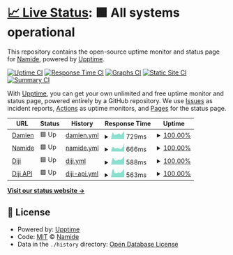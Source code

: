 # [📈 Live Status](https://Namide.github.io/upptime): <!--live status--> **🟩 All systems operational**

This repository contains the open-source uptime monitor and status page for [Namide](namide.com), powered by [Upptime](https://github.com/upptime/upptime).

[![Uptime CI](https://github.com/Namide/upptime/workflows/Uptime%20CI/badge.svg)](https://github.com/Namide/upptime/actions?query=workflow%3A%22Uptime+CI%22)
[![Response Time CI](https://github.com/Namide/upptime/workflows/Response%20Time%20CI/badge.svg)](https://github.com/Namide/upptime/actions?query=workflow%3A%22Response+Time+CI%22)
[![Graphs CI](https://github.com/Namide/upptime/workflows/Graphs%20CI/badge.svg)](https://github.com/Namide/upptime/actions?query=workflow%3A%22Graphs+CI%22)
[![Static Site CI](https://github.com/Namide/upptime/workflows/Static%20Site%20CI/badge.svg)](https://github.com/Namide/upptime/actions?query=workflow%3A%22Static+Site+CI%22)
[![Summary CI](https://github.com/Namide/upptime/workflows/Summary%20CI/badge.svg)](https://github.com/Namide/upptime/actions?query=workflow%3A%22Summary+CI%22)

With [Upptime](https://upptime.js.org), you can get your own unlimited and free uptime monitor and status page, powered entirely by a GitHub repository. We use [Issues](https://github.com/Namide/upptime/issues) as incident reports, [Actions](https://github.com/Namide/upptime/actions) as uptime monitors, and [Pages](https://Namide.github.io/upptime) for the status page.

<!--start: status pages-->
<!-- This summary is generated by Upptime (https://github.com/upptime/upptime) -->
<!-- Do not edit this manually, your changes will be overwritten -->
<!-- prettier-ignore -->
| URL | Status | History | Response Time | Uptime |
| --- | ------ | ------- | ------------- | ------ |
| <img alt="" src="https://icons.duckduckgo.com/ip3/damien-doussaud.com.ico" height="13"> [Damien](https://damien-doussaud.com/) | 🟩 Up | [damien.yml](https://github.com/Namide/upptime/commits/HEAD/history/damien.yml) | <details><summary><img alt="Response time graph" src="./graphs/damien/response-time-week.png" height="20"> 729ms</summary><br><a href="https://Namide.github.io/upptime/history/damien"><img alt="Response time 836" src="https://img.shields.io/endpoint?url=https%3A%2F%2Fraw.githubusercontent.com%2FNamide%2Fupptime%2FHEAD%2Fapi%2Fdamien%2Fresponse-time.json"></a><br><a href="https://Namide.github.io/upptime/history/damien"><img alt="24-hour response time 1016" src="https://img.shields.io/endpoint?url=https%3A%2F%2Fraw.githubusercontent.com%2FNamide%2Fupptime%2FHEAD%2Fapi%2Fdamien%2Fresponse-time-day.json"></a><br><a href="https://Namide.github.io/upptime/history/damien"><img alt="7-day response time 729" src="https://img.shields.io/endpoint?url=https%3A%2F%2Fraw.githubusercontent.com%2FNamide%2Fupptime%2FHEAD%2Fapi%2Fdamien%2Fresponse-time-week.json"></a><br><a href="https://Namide.github.io/upptime/history/damien"><img alt="30-day response time 695" src="https://img.shields.io/endpoint?url=https%3A%2F%2Fraw.githubusercontent.com%2FNamide%2Fupptime%2FHEAD%2Fapi%2Fdamien%2Fresponse-time-month.json"></a><br><a href="https://Namide.github.io/upptime/history/damien"><img alt="1-year response time 831" src="https://img.shields.io/endpoint?url=https%3A%2F%2Fraw.githubusercontent.com%2FNamide%2Fupptime%2FHEAD%2Fapi%2Fdamien%2Fresponse-time-year.json"></a></details> | <details><summary><a href="https://Namide.github.io/upptime/history/damien">100.00%</a></summary><a href="https://Namide.github.io/upptime/history/damien"><img alt="All-time uptime 99.94%" src="https://img.shields.io/endpoint?url=https%3A%2F%2Fraw.githubusercontent.com%2FNamide%2Fupptime%2FHEAD%2Fapi%2Fdamien%2Fuptime.json"></a><br><a href="https://Namide.github.io/upptime/history/damien"><img alt="24-hour uptime 100.00%" src="https://img.shields.io/endpoint?url=https%3A%2F%2Fraw.githubusercontent.com%2FNamide%2Fupptime%2FHEAD%2Fapi%2Fdamien%2Fuptime-day.json"></a><br><a href="https://Namide.github.io/upptime/history/damien"><img alt="7-day uptime 100.00%" src="https://img.shields.io/endpoint?url=https%3A%2F%2Fraw.githubusercontent.com%2FNamide%2Fupptime%2FHEAD%2Fapi%2Fdamien%2Fuptime-week.json"></a><br><a href="https://Namide.github.io/upptime/history/damien"><img alt="30-day uptime 99.71%" src="https://img.shields.io/endpoint?url=https%3A%2F%2Fraw.githubusercontent.com%2FNamide%2Fupptime%2FHEAD%2Fapi%2Fdamien%2Fuptime-month.json"></a><br><a href="https://Namide.github.io/upptime/history/damien"><img alt="1-year uptime 99.91%" src="https://img.shields.io/endpoint?url=https%3A%2F%2Fraw.githubusercontent.com%2FNamide%2Fupptime%2FHEAD%2Fapi%2Fdamien%2Fuptime-year.json"></a></details>
| <img alt="" src="https://icons.duckduckgo.com/ip3/namide.com.ico" height="13"> [Namide](https://namide.com/en) | 🟩 Up | [namide.yml](https://github.com/Namide/upptime/commits/HEAD/history/namide.yml) | <details><summary><img alt="Response time graph" src="./graphs/namide/response-time-week.png" height="20"> 666ms</summary><br><a href="https://Namide.github.io/upptime/history/namide"><img alt="Response time 620" src="https://img.shields.io/endpoint?url=https%3A%2F%2Fraw.githubusercontent.com%2FNamide%2Fupptime%2FHEAD%2Fapi%2Fnamide%2Fresponse-time.json"></a><br><a href="https://Namide.github.io/upptime/history/namide"><img alt="24-hour response time 856" src="https://img.shields.io/endpoint?url=https%3A%2F%2Fraw.githubusercontent.com%2FNamide%2Fupptime%2FHEAD%2Fapi%2Fnamide%2Fresponse-time-day.json"></a><br><a href="https://Namide.github.io/upptime/history/namide"><img alt="7-day response time 666" src="https://img.shields.io/endpoint?url=https%3A%2F%2Fraw.githubusercontent.com%2FNamide%2Fupptime%2FHEAD%2Fapi%2Fnamide%2Fresponse-time-week.json"></a><br><a href="https://Namide.github.io/upptime/history/namide"><img alt="30-day response time 666" src="https://img.shields.io/endpoint?url=https%3A%2F%2Fraw.githubusercontent.com%2FNamide%2Fupptime%2FHEAD%2Fapi%2Fnamide%2Fresponse-time-month.json"></a><br><a href="https://Namide.github.io/upptime/history/namide"><img alt="1-year response time 618" src="https://img.shields.io/endpoint?url=https%3A%2F%2Fraw.githubusercontent.com%2FNamide%2Fupptime%2FHEAD%2Fapi%2Fnamide%2Fresponse-time-year.json"></a></details> | <details><summary><a href="https://Namide.github.io/upptime/history/namide">100.00%</a></summary><a href="https://Namide.github.io/upptime/history/namide"><img alt="All-time uptime 99.92%" src="https://img.shields.io/endpoint?url=https%3A%2F%2Fraw.githubusercontent.com%2FNamide%2Fupptime%2FHEAD%2Fapi%2Fnamide%2Fuptime.json"></a><br><a href="https://Namide.github.io/upptime/history/namide"><img alt="24-hour uptime 100.00%" src="https://img.shields.io/endpoint?url=https%3A%2F%2Fraw.githubusercontent.com%2FNamide%2Fupptime%2FHEAD%2Fapi%2Fnamide%2Fuptime-day.json"></a><br><a href="https://Namide.github.io/upptime/history/namide"><img alt="7-day uptime 100.00%" src="https://img.shields.io/endpoint?url=https%3A%2F%2Fraw.githubusercontent.com%2FNamide%2Fupptime%2FHEAD%2Fapi%2Fnamide%2Fuptime-week.json"></a><br><a href="https://Namide.github.io/upptime/history/namide"><img alt="30-day uptime 99.76%" src="https://img.shields.io/endpoint?url=https%3A%2F%2Fraw.githubusercontent.com%2FNamide%2Fupptime%2FHEAD%2Fapi%2Fnamide%2Fuptime-month.json"></a><br><a href="https://Namide.github.io/upptime/history/namide"><img alt="1-year uptime 99.94%" src="https://img.shields.io/endpoint?url=https%3A%2F%2Fraw.githubusercontent.com%2FNamide%2Fupptime%2FHEAD%2Fapi%2Fnamide%2Fuptime-year.json"></a></details>
| <img alt="" src="https://icons.duckduckgo.com/ip3/diji.namide.com.ico" height="13"> [Diji](https://diji.namide.com/) | 🟩 Up | [diji.yml](https://github.com/Namide/upptime/commits/HEAD/history/diji.yml) | <details><summary><img alt="Response time graph" src="./graphs/diji/response-time-week.png" height="20"> 588ms</summary><br><a href="https://Namide.github.io/upptime/history/diji"><img alt="Response time 633" src="https://img.shields.io/endpoint?url=https%3A%2F%2Fraw.githubusercontent.com%2FNamide%2Fupptime%2FHEAD%2Fapi%2Fdiji%2Fresponse-time.json"></a><br><a href="https://Namide.github.io/upptime/history/diji"><img alt="24-hour response time 832" src="https://img.shields.io/endpoint?url=https%3A%2F%2Fraw.githubusercontent.com%2FNamide%2Fupptime%2FHEAD%2Fapi%2Fdiji%2Fresponse-time-day.json"></a><br><a href="https://Namide.github.io/upptime/history/diji"><img alt="7-day response time 588" src="https://img.shields.io/endpoint?url=https%3A%2F%2Fraw.githubusercontent.com%2FNamide%2Fupptime%2FHEAD%2Fapi%2Fdiji%2Fresponse-time-week.json"></a><br><a href="https://Namide.github.io/upptime/history/diji"><img alt="30-day response time 585" src="https://img.shields.io/endpoint?url=https%3A%2F%2Fraw.githubusercontent.com%2FNamide%2Fupptime%2FHEAD%2Fapi%2Fdiji%2Fresponse-time-month.json"></a><br><a href="https://Namide.github.io/upptime/history/diji"><img alt="1-year response time 633" src="https://img.shields.io/endpoint?url=https%3A%2F%2Fraw.githubusercontent.com%2FNamide%2Fupptime%2FHEAD%2Fapi%2Fdiji%2Fresponse-time-year.json"></a></details> | <details><summary><a href="https://Namide.github.io/upptime/history/diji">100.00%</a></summary><a href="https://Namide.github.io/upptime/history/diji"><img alt="All-time uptime 99.87%" src="https://img.shields.io/endpoint?url=https%3A%2F%2Fraw.githubusercontent.com%2FNamide%2Fupptime%2FHEAD%2Fapi%2Fdiji%2Fuptime.json"></a><br><a href="https://Namide.github.io/upptime/history/diji"><img alt="24-hour uptime 100.00%" src="https://img.shields.io/endpoint?url=https%3A%2F%2Fraw.githubusercontent.com%2FNamide%2Fupptime%2FHEAD%2Fapi%2Fdiji%2Fuptime-day.json"></a><br><a href="https://Namide.github.io/upptime/history/diji"><img alt="7-day uptime 100.00%" src="https://img.shields.io/endpoint?url=https%3A%2F%2Fraw.githubusercontent.com%2FNamide%2Fupptime%2FHEAD%2Fapi%2Fdiji%2Fuptime-week.json"></a><br><a href="https://Namide.github.io/upptime/history/diji"><img alt="30-day uptime 99.81%" src="https://img.shields.io/endpoint?url=https%3A%2F%2Fraw.githubusercontent.com%2FNamide%2Fupptime%2FHEAD%2Fapi%2Fdiji%2Fuptime-month.json"></a><br><a href="https://Namide.github.io/upptime/history/diji"><img alt="1-year uptime 99.87%" src="https://img.shields.io/endpoint?url=https%3A%2F%2Fraw.githubusercontent.com%2FNamide%2Fupptime%2FHEAD%2Fapi%2Fdiji%2Fuptime-year.json"></a></details>
| <img alt="" src="https://icons.duckduckgo.com/ip3/api.diji.namide.com.ico" height="13"> [Diji API](https://api.diji.namide.com/) | 🟩 Up | [diji-api.yml](https://github.com/Namide/upptime/commits/HEAD/history/diji-api.yml) | <details><summary><img alt="Response time graph" src="./graphs/diji-api/response-time-week.png" height="20"> 563ms</summary><br><a href="https://Namide.github.io/upptime/history/diji-api"><img alt="Response time 3898" src="https://img.shields.io/endpoint?url=https%3A%2F%2Fraw.githubusercontent.com%2FNamide%2Fupptime%2FHEAD%2Fapi%2Fdiji-api%2Fresponse-time.json"></a><br><a href="https://Namide.github.io/upptime/history/diji-api"><img alt="24-hour response time 668" src="https://img.shields.io/endpoint?url=https%3A%2F%2Fraw.githubusercontent.com%2FNamide%2Fupptime%2FHEAD%2Fapi%2Fdiji-api%2Fresponse-time-day.json"></a><br><a href="https://Namide.github.io/upptime/history/diji-api"><img alt="7-day response time 563" src="https://img.shields.io/endpoint?url=https%3A%2F%2Fraw.githubusercontent.com%2FNamide%2Fupptime%2FHEAD%2Fapi%2Fdiji-api%2Fresponse-time-week.json"></a><br><a href="https://Namide.github.io/upptime/history/diji-api"><img alt="30-day response time 4069" src="https://img.shields.io/endpoint?url=https%3A%2F%2Fraw.githubusercontent.com%2FNamide%2Fupptime%2FHEAD%2Fapi%2Fdiji-api%2Fresponse-time-month.json"></a><br><a href="https://Namide.github.io/upptime/history/diji-api"><img alt="1-year response time 3898" src="https://img.shields.io/endpoint?url=https%3A%2F%2Fraw.githubusercontent.com%2FNamide%2Fupptime%2FHEAD%2Fapi%2Fdiji-api%2Fresponse-time-year.json"></a></details> | <details><summary><a href="https://Namide.github.io/upptime/history/diji-api">100.00%</a></summary><a href="https://Namide.github.io/upptime/history/diji-api"><img alt="All-time uptime 99.31%" src="https://img.shields.io/endpoint?url=https%3A%2F%2Fraw.githubusercontent.com%2FNamide%2Fupptime%2FHEAD%2Fapi%2Fdiji-api%2Fuptime.json"></a><br><a href="https://Namide.github.io/upptime/history/diji-api"><img alt="24-hour uptime 100.00%" src="https://img.shields.io/endpoint?url=https%3A%2F%2Fraw.githubusercontent.com%2FNamide%2Fupptime%2FHEAD%2Fapi%2Fdiji-api%2Fuptime-day.json"></a><br><a href="https://Namide.github.io/upptime/history/diji-api"><img alt="7-day uptime 100.00%" src="https://img.shields.io/endpoint?url=https%3A%2F%2Fraw.githubusercontent.com%2FNamide%2Fupptime%2FHEAD%2Fapi%2Fdiji-api%2Fuptime-week.json"></a><br><a href="https://Namide.github.io/upptime/history/diji-api"><img alt="30-day uptime 97.78%" src="https://img.shields.io/endpoint?url=https%3A%2F%2Fraw.githubusercontent.com%2FNamide%2Fupptime%2FHEAD%2Fapi%2Fdiji-api%2Fuptime-month.json"></a><br><a href="https://Namide.github.io/upptime/history/diji-api"><img alt="1-year uptime 99.31%" src="https://img.shields.io/endpoint?url=https%3A%2F%2Fraw.githubusercontent.com%2FNamide%2Fupptime%2FHEAD%2Fapi%2Fdiji-api%2Fuptime-year.json"></a></details>

<!--end: status pages-->

[**Visit our status website →**](https://Namide.github.io/upptime)

## 📄 License

- Powered by: [Upptime](https://github.com/upptime/upptime)
- Code: [MIT](./LICENSE) © [Namide](namide.com)
- Data in the `./history` directory: [Open Database License](https://opendatacommons.org/licenses/odbl/1-0/)
